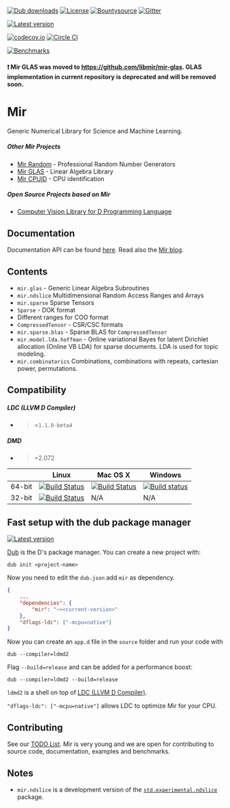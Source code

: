 [![Dub downloads](https://img.shields.io/dub/dt/mir.svg)](http://code.dlang.org/packages/mir)
[![License](https://img.shields.io/dub/l/mir.svg)](http://code.dlang.org/packages/mir)
[![Bountysource](https://www.bountysource.com/badge/team?team_id=145399&style=bounties_received)](https://www.bountysource.com/teams/libmir)
[![Gitter](https://img.shields.io/gitter/room/libmir/public.svg)](https://gitter.im/libmir/public)

[![Latest version](https://img.shields.io/dub/v/mir.svg)](http://code.dlang.org/packages/mir)

[![codecov.io](https://codecov.io/github/libmir/mir/coverage.svg?branch=master)](https://codecov.io/github/libmir/mir?branch=master)
[![Circle CI](https://circleci.com/gh/libmir/mir.svg?style=svg)](https://circleci.com/gh/libmir/mir)

[![Benchmarks](http://blog.mir.dlang.io/images/bench_csingle.svg)](http://blog.mir.dlang.io/glas/benchmark/openblas/2016/09/23/glas-gemm-benchmark.html)

#### ❗️ Mir GLAS was moved to https://github.com/libmir/mir-glas. GLAS implementation in current repository is deprecated and will be removed soon.

Mir
======
Generic Numerical Library for Science and Machine Learning.

##### Other Mir Projects
- [Mir Random](https://github.com/libmir/mir-random) - Professional Random Number Generators
- [Mir GLAS](https://github.com/libmir/mir-glas) - Linear Algebra Library
- [Mir CPUID](https://github.com/libmir/mir-cpuid) - CPU identification


##### Open Source Projects based on Mir
- [Computer Vision Library for D Programming Language](https://github.com/libmir/dcv)

Documentation
-------------

Documentation API can be found [here](http://docs.mir.dlang.io/latest/index.html).
Read also the [Mir blog](http://blog.mir.dlang.io/).

Contents
--------

- `mir.glas` - Generic Linear Algebra Subroutines
- `mir.ndslice` Multidimensional Random Access Ranges and Arrays
- `mir.sparse` Sparse Tensors
 - `Sparse` - DOK format
 - Different ranges for COO format
 - `CompressedTensor` - CSR/CSC formats
- `mir.sparse.blas` - Sparse BLAS for `CompressedTensor`
- `mir.model.lda.hoffman` - Online variational Bayes for latent Dirichlet allocation (Online VB LDA) for sparse documents. LDA is used for topic modeling.
- `mir.combinatorics` Combinations, combinations with repeats, cartesian power, permutations.

Compatibility
-------------
##### LDC (LLVM D Compiler)
 - >=`1.1.0-beta4`

##### DMD
 - >=2.072

|           | Linux | Mac OS X | Windows |
|-----------|-------|----------|---------|
| 64-bit | [![Build Status](https://travis-ci.org/libmir/mir.svg?branch=master)](https://travis-ci.org/libmir/mir) | [![Build Status](https://travis-ci.org/libmir/mir.svg?branch=master)](https://travis-ci.org/libmir/mir) | [![Build status](https://ci.appveyor.com/api/projects/status/f2n4dih5s4c32q7u/branch/master?svg=true)](https://ci.appveyor.com/project/9il/mir/branch/master) |
| 32-bit | [![Build Status](https://travis-ci.org/libmir/mir.svg?branch=master)](https://travis-ci.org/libmir/mir) | N/A | N/A |

Fast setup with the dub package manager
------------

[![Latest version](https://img.shields.io/dub/v/mir.svg)](http://code.dlang.org/packages/mir)

[Dub](https://code.dlang.org/getting_started) is the D's package manager.
You can create a new project with:

```
dub init <project-name>
```

Now you need to edit the `dub.json` add `mir` as dependency.

```json
{
	...
	"dependencies": {
		"mir": "~><current-version>"
	},
	"dflags-ldc": ["-mcpu=native"]
}
```

Now you can create an `app.d` file in the `source` folder and run your code with 
```
dub --compiler=ldmd2
```
Flag `--build=release` and can be added for a performance boost:
```
dub --compiler=ldmd2 --build=release
```

`ldmd2` is a shell on top of [LDC (LLVM D Compiler)](https://github.com/ldc-developers/ldc).

`"dflags-ldc": ["-mcpu=native"]` allows LDC to optimize Mir for your CPU.

Contributing
------------

See our [TODO List](https://github.com/libmir/mir/issues?q=is%3Aissue+is%3Aopen+label%3A%22New+Package%22).
Mir is very young and we are open for contributing to source code, documentation, examples and benchmarks.

Notes
-----

- `mir.ndslice` is a development version of the [`std.experimental.ndslice`](http://dlang.org/phobos/std_experimental_ndslice.html) package.
